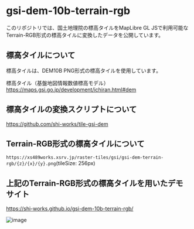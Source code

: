# gsi-dem-10b-terrain-rgb
このリポジトリでは、国土地理院の標高タイルをMapLibre GL JSで利用可能なTerrain-RGB形式の標高タイルに変換したデータを公開しています。

## 標高タイルについて
標高タイルは、DEM10B PNG形式の標高タイルを使用しています。

標高タイル（基盤地図情報数値標高モデル）  
https://maps.gsi.go.jp/development/ichiran.html#dem

## 標高タイルの変換スクリプトについて
https://github.com/shi-works/tile-gsi-dem

## Terrain-RGB形式の標高タイルについて
`https://xs489works.xsrv.jp/raster-tiles/gsi/gsi-dem-terrain-rgb/{z}/{x}/{y}.png`(tileSize: 256px)

## 上記のTerrain-RGB形式の標高タイルを用いたデモサイト
https://shi-works.github.io/gsi-dem-10b-terrain-rgb/

![image](https://github.com/shi-works/gsi-dem-10b-terrain-rgb/assets/71203808/f3d1c518-6f7b-4fcf-8760-f8d26f15070a)
